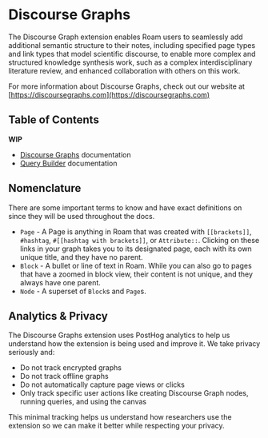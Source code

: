 # Discourse Graphs

The Discourse Graph extension enables Roam users to seamlessly add additional semantic structure to their notes, including specified page types and link types that model scientific discourse, to enable more complex and structured knowledge synthesis work, such as a complex interdisciplinary literature review, and enhanced collaboration with others on this work.

For more information about Discourse Graphs, check out our website at [https://discoursegraphs.com](https://discoursegraphs.com)

## Table of Contents

**WIP**

- [Discourse Graphs](https://discoursegraphs.com/docs/roam) documentation
- [Query Builder](https://github.com/DiscourseGraphs/discourse-graph/blob/main/apps/roam/docs/query-builder.md) documentation

## Nomenclature

There are some important terms to know and have exact definitions on since they will be used throughout the docs.

- `Page` - A Page is anything in Roam that was created with `[[brackets]]`, `#hashtag`, `#[[hashtag with brackets]]`, or `Attribute::`. Clicking on these links in your graph takes you to its designated page, each with its own unique title, and they have no parent.
- `Block` - A bullet or line of text in Roam. While you can also go to pages that have a zoomed in block view, their content is not unique, and they always have one parent.
- `Node` - A superset of `Block`s and `Page`s.

## Analytics & Privacy

The Discourse Graphs extension uses PostHog analytics to help us understand how the extension is being used and improve it. We take privacy seriously and:

- Do not track encrypted graphs
- Do not track offline graphs
- Do not automatically capture page views or clicks
- Only track specific user actions like creating Discourse Graph nodes, running queries, and using the canvas

This minimal tracking helps us understand how researchers use the extension so we can make it better while respecting your privacy.
